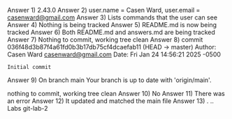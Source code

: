 Answer 1) 2.43.0
Answer 2) user.name = Casen Ward, user.email = casenward@gmail.com
Answer 3) Lists commands that the user can see
Answer 4) Nothing is being tracked
Answer 5) README.md is now being tracked
Answer 6) Both README.md and answers.md are being tracked
Answer 7) Nothing to commit, working tree clean
Answer 8) commit 036f48d3b87f4a61fd0b3b17db75cf4dcaefab11 (HEAD -> master)
Author: Casen Ward <casenward@gmail.com>
Date:   Fri Jan 24 14:56:21 2025 -0500

    Initial commit
Answer 9) On branch main
Your branch is up to date with 'origin/main'.

nothing to commit, working tree clean
Answer 10) No
Answer 11) There was an error
Answer 12) It updated and matched the main file
Answer 13) .  ..  Labs  git-lab-2
